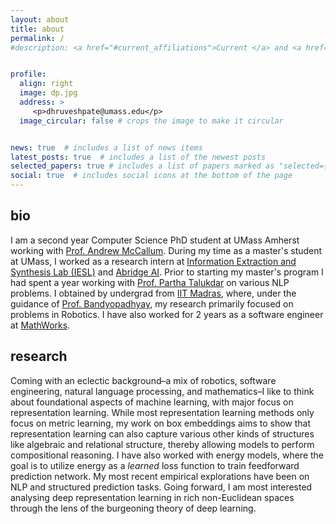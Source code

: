 ```yaml
---
layout: about
title: about
permalink: /
#description: <a href="#current_affiliations">Current </a> and <a href="#past_affiliations">past</a> affiliations.


profile:
  align: right
  image: dp.jpg
  address: >
     <p>dhruveshpate@umass.edu</p>
  image_circular: false # crops the image to make it circular


news: true  # includes a list of news items
latest_posts: true  # includes a list of the newest posts
selected_papers: true # includes a list of papers marked as "selected={true}"
social: true  # includes social icons at the bottom of the page
---
```


## bio

I am a second year Computer Science PhD student at UMass Amherst working with [Prof. Andrew McCallum](https://people.cs.umass.edu/~mccallum).
During my time as a master's student at UMass, I worked as a research intern at [Information Extraction and Synthesis Lab (IESL)](http://www.iesl.cs.umass.edu/people) and [Abridge AI](https://www.abridge.com/machine-learning). Prior to starting my master's program I had spent a year working with [Prof. Partha Talukdar](http://talukdar.net) on various NLP problems.
I obtained by undergrad from [IIT Madras](https://www.iitm.ac.in), where, under the guidance of [Prof. Bandyopadhyay](https://ed.iitm.ac.in/~sandipan), my research primarily focused on problems in Robotics. I have also worked for 2 years as a software engineer at [MathWorks](https://www.mathworks.com/).

## research

Coming with an eclectic background–a mix of robotics, software engineering, natural language processing, and mathematics–I like to think about foundational aspects of machine learning, with major focus on representation learning.
While most representation learning methods only focus on metric learning, my work on box embeddings aims to show that representation learning can also capture various other kinds of structures like algebraic and relational structure, thereby allowing models to perform compositional reasoning.
I have also worked with energy models, where the goal is to utilize energy as a *learned* loss function to train feedforward prediction network. My most recent empirical explorations have been on NLP and structured prediction tasks.
Going forward, I am most interested analysing deep representation learning in rich non-Euclidean spaces through the lens of the burgeoning theory of deep learning.
